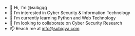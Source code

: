 - 👋 Hi, I’m @subgqg
- 👀 I’m interested in Cyber Security & Information Technology
- 🌱 I’m currently learning Python and Web Technology
- 💞️ I’m looking to collaborate on Cyber Security Research
- 📫 Reach me at info@subigya.com

<!---
subgqg/subgqg is a ✨ special ✨ repository because its `README.md` (this file) appears on your GitHub profile.
You can click the Preview link to take a look at your changes.
--->
